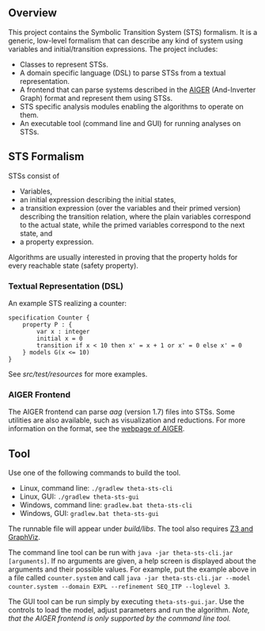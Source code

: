 ## Overview

This project contains the Symbolic Transition System (STS) formalism. It is a generic, low-level formalism that can describe any kind of system using variables and initial/transition expressions. The project includes:

* Classes to represent STSs.
* A domain specific language (DSL) to parse STSs from a textual representation.
* A frontend that can parse systems described in the [AIGER](http://fmv.jku.at/aiger/) (And-Inverter Graph) format and represent them using STSs.
* STS specific analysis modules enabling the algorithms to operate on them.
* An executable tool (command line and GUI) for running analyses on STSs.

## STS Formalism

STSs consist of

* Variables,
* an initial expression describing the initial states,
* a transition expression (over the variables and their primed version) describing the transition relation, where the plain variables correspond to the actual state, while the primed variables correspond to the next state, and
* a property expression.

Algorithms are usually interested in proving that the property holds for every reachable state (safety property).

### Textual Representation (DSL)

An example STS realizing a counter:

```
specification Counter {
    property P : {	
        var x : integer
        initial x = 0
        transition if x < 10 then x' = x + 1 or x' = 0 else x' = 0
    } models G(x <= 10)
}
```

See _src/test/resources_ for more examples.

### AIGER Frontend

The AIGER frontend can parse _aag_ (version 1.7) files into STSs. Some utilities are also available, such as visualization and reductions. For more information on the format, see the [webpage of AIGER](http://fmv.jku.at/aiger/).

## Tool

Use one of the following commands to build the tool.

- Linux, command line: `./gradlew theta-sts-cli`
- Linux, GUI: `./gradlew theta-sts-gui`
- Windows, command line: `gradlew.bat theta-sts-cli`
- Windows, GUI: `gradlew.bat theta-sts-gui`

The runnable file will appear under _build/libs_. The tool also requires [Z3 and GraphViz](../doc/Dependencies.md).

The command line tool can be run with `java -jar theta-sts-cli.jar [arguments]`. If no arguments are given, a help screen is displayed about the arguments and their possible values. For example, put the example above in a file called `counter.system` and call `java -jar theta-sts-cli.jar --model counter.system --domain EXPL --refinement SEQ_ITP --loglevel 3`.

The GUI tool can be run simply by executing `theta-sts-gui.jar`. Use the controls to load the model, adjust parameters and run the algorithm. _Note, that the AIGER frontend is only supported by the command line tool._